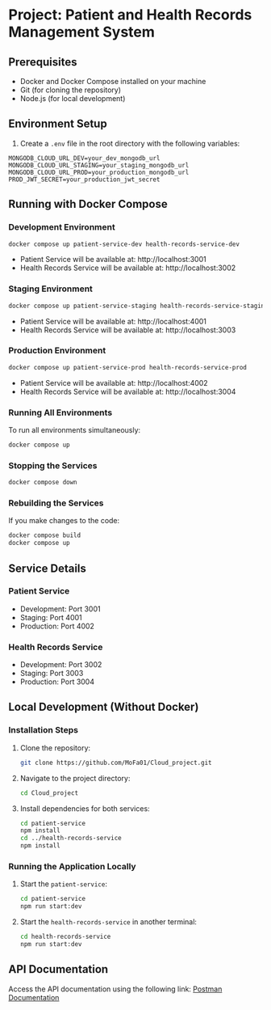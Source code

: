 # Project: Patient and Health Records Management System

## Prerequisites
- Docker and Docker Compose installed on your machine
- Git (for cloning the repository)
- Node.js (for local development)

## Environment Setup
1. Create a `.env` file in the root directory with the following variables:
```env
MONGODB_CLOUD_URL_DEV=your_dev_mongodb_url
MONGODB_CLOUD_URL_STAGING=your_staging_mongodb_url
MONGODB_CLOUD_URL_PROD=your_production_mongodb_url
PROD_JWT_SECRET=your_production_jwt_secret
```

## Running with Docker Compose

### Development Environment
```bash
docker compose up patient-service-dev health-records-service-dev
```
- Patient Service will be available at: http://localhost:3001
- Health Records Service will be available at: http://localhost:3002

### Staging Environment
```bash
docker compose up patient-service-staging health-records-service-staging
```
- Patient Service will be available at: http://localhost:4001
- Health Records Service will be available at: http://localhost:3003

### Production Environment
```bash
docker compose up patient-service-prod health-records-service-prod
```
- Patient Service will be available at: http://localhost:4002
- Health Records Service will be available at: http://localhost:3004

### Running All Environments
To run all environments simultaneously:
```bash
docker compose up
```

### Stopping the Services
```bash
docker compose down
```

### Rebuilding the Services
If you make changes to the code:
```bash
docker compose build
docker compose up
```

## Service Details

### Patient Service
- Development: Port 3001
- Staging: Port 4001
- Production: Port 4002

### Health Records Service
- Development: Port 3002
- Staging: Port 3003
- Production: Port 3004

## Local Development (Without Docker)

### Installation Steps
1. Clone the repository:
   ```bash
   git clone https://github.com/MoFa01/Cloud_project.git
   ```

2. Navigate to the project directory:
   ```bash
   cd Cloud_project
   ```

3. Install dependencies for both services:
   ```bash
   cd patient-service
   npm install
   cd ../health-records-service
   npm install
   ```

### Running the Application Locally
1. Start the `patient-service`:
   ```bash
   cd patient-service
   npm run start:dev
   ```

2. Start the `health-records-service` in another terminal:
   ```bash
   cd health-records-service
   npm run start:dev
   ```

## API Documentation
Access the API documentation using the following link:
[Postman Documentation](https://documenter.getpostman.com/view/24694319/2sB2ixjZbe)
